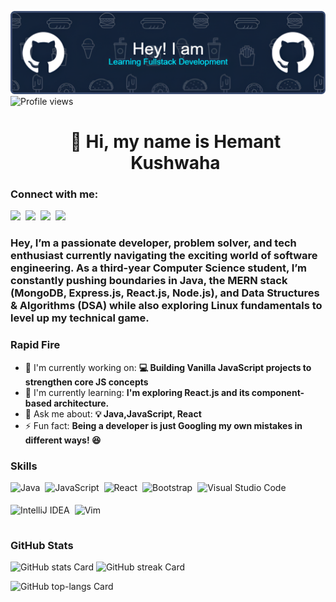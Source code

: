 ![Header](https://github.com/hemant-kushwaha/hemant-kushwaha/blob/main/github-header-image%20(5)_enhanced.png)
![Profile views](https://komarev.com/ghpvc/?username=hemant-kushwaha&label=Profile%20views&color=0e75b6&style=flat)
<div id="toc">
  <ul align="center" style="list-style: none">
    <summary>
      <h1>
        👋 Hi, my name is Hemant Kushwaha
      </h1>
    </summary>
  </ul>
</div>

**<h3 align="left">Connect with me:</h3>** 
<p align="left"><a href="hemantkushofficial@gmail.com" target="_blank"><img src="https://img.shields.io/badge/Gmail-D14836?style=for-the-badge&logo=gmail&logoColor=white" height="28" style="margin-right: 4px"></a> <a href="https://github.com/hemant-kushwaha" target="_blank"><img src="https://img.shields.io/badge/GitHub-100000?style=for-the-badge&logo=github&logoColor=white" height="28" style="margin-right: 4px"></a> <a href="https://www.linkedin.com/in/hemant-kushwaha-39505b256" target="_blank"><img src="https://img.shields.io/badge/LinkedIn-0077B5?style=for-the-badge&logo=linkedin&logoColor=white" height="28" style="margin-right: 4px"></a> <a href="https://twitter.com/HemantKushwaha_" target="_blank"><img src="https://img.shields.io/badge/Twitter-000000?style=for-the-badge&logo=X&logoColor=white" height="28" style="margin-right: 4px"></a></p>

 **<h3 align="left">Hey, I’m a passionate developer, problem solver, and tech enthusiast currently navigating the exciting world of software engineering. As a third-year Computer Science student, I’m constantly pushing boundaries in Java, the MERN stack (MongoDB, Express.js, React.js, Node.js), and Data Structures & Algorithms (DSA) while also exploring Linux fundamentals to level up my technical game.</h3>**

**<h3 align="left">Rapid Fire</h3>**

- 💼 I'm currently working on: **💻 Building Vanilla JavaScript projects to strengthen core JS concepts**
- 🌱 I'm currently learning: **I'm exploring React.js and its component-based architecture.**
- 💬 Ask me about: **💡 Java,JavaScript, React**
- ⚡ Fun fact: **Being a developer is just Googling my own mistakes in different ways! 😆**

 **<h3 align="left">Skills</h3>**

<div style="display: flex; flex-wrap: wrap; gap: 4px; justify-content: left;"><img src="https://img.shields.io/badge/Java-007396?logo=java&logoColor=white" height="32" alt="Java" style="margin-right: 4px"> <img src="https://img.shields.io/badge/JavaScript-F7DF1C?logo=javascript&logoColor=white" height="32" alt="JavaScript" style="margin-right: 4px"> <img src="https://img.shields.io/badge/React-20232A?logo=react&logoColor=61DAFB" height="32" alt="React" style="margin-right: 4px"> <img src="https://img.shields.io/badge/Bootstrap-563D7C?logo=bootstrap&logoColor=white" height="32" alt="Bootstrap" style="margin-right: 4px"> <img src="https://img.shields.io/badge/Visual_Studio_Code-007ACC?logo=visual-studio-code&logoColor=white" height="32" alt="Visual Studio Code" style="margin-right: 4px"> <img src="https://img.shields.io/badge/IntelliJ_IDEA-000000?logo=intellij-idea&logoColor=white" height="32" alt="IntelliJ IDEA" style="margin-right: 4px"> <img src="https://img.shields.io/badge/Vim-019733?logo=vim&logoColor=white" height="32" alt="Vim" style="margin-right: 4px"></div>

 **<h3 align="left">GitHub Stats</h3>**

<p align="left">
  <img width="48%" src="https://github-readme-stats.vercel.app/api?username=hemant-kushwaha&theme=react&hide_title=false&hide_rank=false&show_icons=false&include_all_commits=false&count_private=true&line_height=23" alt="GitHub stats Card" />
  <img width="48%" src="https://streak-stats.demolab.com/?user=hemant-kushwaha&theme=react&hide_border=false&date_format=M+j%5B%2C+Y%5D&mode=daily&hide_total_contributions=false&hide_current_streak=false&hide_longest_streak=false&card_height=200" alt="GitHub streak Card" />
</p>

<p align="left">
  <img width="48%" src="https://github-readme-stats.vercel.app/api/top-langs?username=hemant-kushwaha&theme=react&hide_title=false&layout=compact&langs_count=6&hide_progress=false&card_width=400" alt="GitHub top-langs Card" />
</p>

